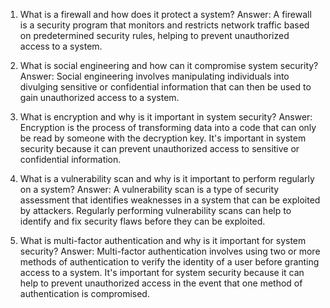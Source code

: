 1. What is a firewall and how does it protect a system? 
Answer: A firewall is a security program that monitors and restricts network traffic based on predetermined security rules, helping to prevent unauthorized access to a system.

2. What is social engineering and how can it compromise system security?
Answer: Social engineering involves manipulating individuals into divulging sensitive or confidential information that can then be used to gain unauthorized access to a system.

3. What is encryption and why is it important in system security?
Answer: Encryption is the process of transforming data into a code that can only be read by someone with the decryption key. It's important in system security because it can prevent unauthorized access to sensitive or confidential information.

4. What is a vulnerability scan and why is it important to perform regularly on a system?
Answer: A vulnerability scan is a type of security assessment that identifies weaknesses in a system that can be exploited by attackers. Regularly performing vulnerability scans can help to identify and fix security flaws before they can be exploited.

5. What is multi-factor authentication and why is it important for system security?
Answer: Multi-factor authentication involves using two or more methods of authentication to verify the identity of a user before granting access to a system. It's important for system security because it can help to prevent unauthorized access in the event that one method of authentication is compromised.